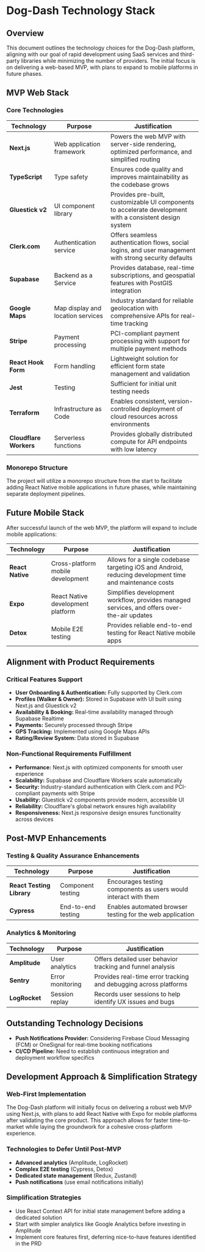# Dog-Dash Technology Stack

## Overview
This document outlines the technology choices for the Dog-Dash platform, aligning with our goal of rapid development using SaaS services and third-party libraries while minimizing the number of providers. The initial focus is on delivering a web-based MVP, with plans to expand to mobile platforms in future phases.

## MVP Web Stack

### Core Technologies
| Technology | Purpose | Justification |
|------------|---------|---------------|
| **Next.js** | Web application framework | Powers the web MVP with server-side rendering, optimized performance, and simplified routing |
| **TypeScript** | Type safety | Ensures code quality and improves maintainability as the codebase grows |
| **Gluestick v2** | UI component library | Provides pre-built, customizable UI components to accelerate development with a consistent design system |
| **Clerk.com** | Authentication service | Offers seamless authentication flows, social logins, and user management with strong security defaults |
| **Supabase** | Backend as a Service | Provides database, real-time subscriptions, and geospatial features with PostGIS integration |
| **Google Maps** | Map display and location services | Industry standard for reliable geolocation with comprehensive APIs for real-time tracking |
| **Stripe** | Payment processing | PCI-compliant payment processing with support for multiple payment methods |
| **React Hook Form** | Form handling | Lightweight solution for efficient form state management and validation |
| **Jest** | Testing | Sufficient for initial unit testing needs |
| **Terraform** | Infrastructure as Code | Enables consistent, version-controlled deployment of cloud resources across environments |
| **Cloudflare Workers** | Serverless functions | Provides globally distributed compute for API endpoints with low latency |

### Monorepo Structure
The project will utilize a monorepo structure from the start to facilitate adding React Native mobile applications in future phases, while maintaining separate deployment pipelines.

## Future Mobile Stack
After successful launch of the web MVP, the platform will expand to include mobile applications:

| Technology | Purpose | Justification |
|------------|---------|---------------|
| **React Native** | Cross-platform mobile development | Allows for a single codebase targeting iOS and Android, reducing development time and maintenance costs |
| **Expo** | React Native development platform | Simplifies development workflow, provides managed services, and offers over-the-air updates |
| **Detox** | Mobile E2E testing | Provides reliable end-to-end testing for React Native mobile apps |

## Alignment with Product Requirements

### Critical Features Support
- **User Onboarding & Authentication:** Fully supported by Clerk.com
- **Profiles (Walker & Owner):** Stored in Supabase with UI built using Next.js and Gluestick v2
- **Availability & Booking:** Real-time availability managed through Supabase Realtime
- **Payments:** Securely processed through Stripe
- **GPS Tracking:** Implemented using Google Maps APIs
- **Rating/Review System:** Data stored in Supabase

### Non-Functional Requirements Fulfillment
- **Performance:** Next.js with optimized components for smooth user experience
- **Scalability:** Supabase and Cloudflare Workers scale automatically
- **Security:** Industry-standard authentication with Clerk.com and PCI-compliant payments with Stripe
- **Usability:** Gluestick v2 components provide modern, accessible UI
- **Reliability:** Cloudflare's global network ensures high availability
- **Responsiveness:** Next.js responsive design ensures functionality across devices

## Post-MVP Enhancements

### Testing & Quality Assurance Enhancements
| Technology | Purpose | Justification |
|------------|---------|---------------|
| **React Testing Library** | Component testing | Encourages testing components as users would interact with them |
| **Cypress** | End-to-end testing | Enables automated browser testing for the web application |

### Analytics & Monitoring
| Technology | Purpose | Justification |
|------------|---------|---------------|
| **Amplitude** | User analytics | Offers detailed user behavior tracking and funnel analysis |
| **Sentry** | Error monitoring | Provides real-time error tracking and debugging across platforms |
| **LogRocket** | Session replay | Records user sessions to help identify UX issues and bugs |

## Outstanding Technology Decisions
- **Push Notifications Provider:** Considering Firebase Cloud Messaging (FCM) or OneSignal for real-time booking notifications
- **CI/CD Pipeline:** Need to establish continuous integration and deployment workflow specifics

## Development Approach & Simplification Strategy

### Web-First Implementation
The Dog-Dash platform will initially focus on delivering a robust web MVP using Next.js, with plans to add React Native with Expo for mobile platforms after validating the core product. This approach allows for faster time-to-market while laying the groundwork for a cohesive cross-platform experience.

### Technologies to Defer Until Post-MVP
- **Advanced analytics** (Amplitude, LogRocket)
- **Complex E2E testing** (Cypress, Detox)
- **Dedicated state management** (Redux, Zustand)
- **Push notifications** (use email notifications initially)

### Simplification Strategies
- Use React Context API for initial state management before adding a dedicated solution
- Start with simpler analytics like Google Analytics before investing in Amplitude
- Implement core features first, deferring nice-to-have features identified in the PRD
